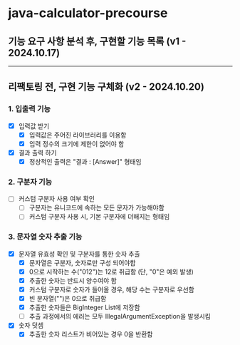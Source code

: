 # java-calculator-precourse

## 기능 요구 사항 분석 후, 구현할 기능 목록 (v1 - 2024.10.17)

---

## 리팩토링 전, 구현 기능 구체화 (v2 - 2024.10.20)

### 1. 입출력 기능

- [X] 입력값 받기
    - [X] 입력값은 주어진 라이브러리를 이용함
    - [X] 입력 정수의 크기에 제한이 없어야 함

- [X] 결과 출력 하기
    - [X] 정상적인 출력은 "결과 : [Answer]" 형태임

### 2. 구분자 기능

- [ ] 커스텀 구분자 사용 여부 확인
    - [ ] 구분자는 유니코드에 속하는 모든 문자가 가능해야함
    - [ ] 커스텀 구분자 사용 시, 기본 구분자에 더해지는 형태임

### 3. 문자열 숫자 추출 기능

- [X] 문자열 유효성 확인 및 구분자를 통한 숫자 추출
    - [X] 문자열은 구분자, 숫자로만 구성 되어야함
    - [X] 0으로 시작하는 수("012")는 12로 취급함 (단, "0"은 예외 발생)
    - [X] 추출한 숫자는 반드시 양수여야 함
    - [X] 커스텀 구분자로 숫자가 들어올 경우, 해당 수는 구분자로 우선함
    - [X] 빈 문자열("")은 0으로 취급함
    - [X] 추출한 숫자들은 BigInteger List에 저장함
    - [ ] 추출 과정에서의 에러는 모두 IllegalArgumentException을 발생시킴

- [X] 숫자 덧셈
    - [X] 추출한 숫자 리스트가 비어있는 경우 0을 반환함